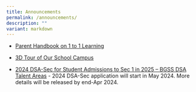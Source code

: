 ```yaml
---
title: Announcements
permalink: /announcements/
description: ""
variant: markdown
---
```

* [Parent Handbook on 1 to 1 Learning](/files/1-to-1-Learning.pdf)

* [3D Tour of Our School Campus](https://captur3d.io/view/bedok-green-secondary-school/360-bedok-north-ave-3-singapore-469722)
* [2024 DSA-Sec for Student Admissions to Sec 1 in 2025 – BGSS DSA Talent Areas](https://go.gov.sg/bgssdsatalentareas) - 2024 DSA-Sec application will start in May 2024. More details will be released by end-Apr 2024.